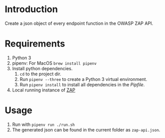 # Introduction
Create a json object of every endpoint function in the OWASP ZAP API.

# Requirements
1. Python 3
2. pipenv: For MacOS `brew install pipenv`
3. Install python dependencies.
   1. `cd` to the project dir.
   2. Run `pipenv --three` to create a Python 3 virtual environment.
   3. Run `pipenv install` to install all dependencies in the *Pipfile*.
4. Local running instance of [ZAP](https://www.zaproxy.org/download/)

# Usage
1. Run with `pipenv run ./run.sh`
2. The generated json can be found in the current folder as `zap-api.json`.

